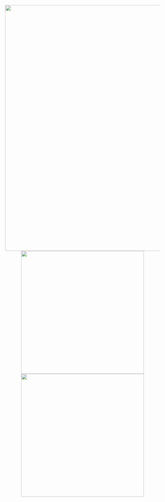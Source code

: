 <div align='center'>
    <picture>
        <img src='https://s10.gifyu.com/images/inforeadme.gif' width='800'>
    </picture>
    <picture>
        <img src='https://i.imgur.com/8BEgH3Y.png'  width='400'>
    </picture>
    <picture>
        <img src='https://i.imgur.com/pniZH6h.png' width='400'>
    </picture>
</div>

    
